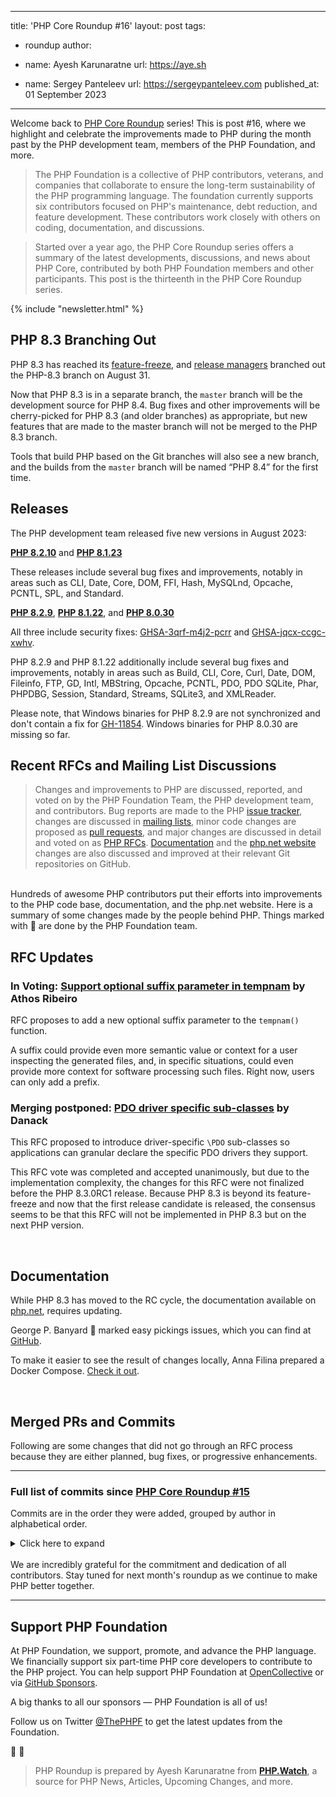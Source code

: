 
---
title: 'PHP Core Roundup #16'
layout: post
tags:
  - roundup
author:
  - name: Ayesh Karunaratne
    url: https://aye.sh
  
  - name: Sergey Panteleev
    url: https://sergeypanteleev.com
published_at: 01 September 2023

---

Welcome back to [PHP Core Roundup](/blog/tag/roundup/) series! This is post #16, where we highlight and celebrate the improvements made to PHP during the month past by the PHP development team, members of the PHP Foundation, and more.

> The PHP Foundation is a collective of PHP contributors, veterans, and companies that collaborate to ensure the long-term sustainability of the PHP programming language. The foundation currently supports six contributors focused on PHP's maintenance, debt reduction, and feature development. These contributors work closely with others on coding, documentation, and discussions.

> Started over a year ago, the PHP Core Roundup series offers a summary of the latest developments, discussions, and news about PHP Core, contributed by both PHP Foundation members and other participants. This post is the thirteenth in the PHP Core Roundup series.

{% include "newsletter.html" %}

## PHP 8.3 Branching Out

PHP 8.3 has reached its [feature-freeze](/blog/2023/08/01/php-core-roundup-15/#php-8.3-feature-freeze), and [release managers](/blog/2023/05/02/php-core-roundup-12/#php-8.3-release-managers-elected) branched out the PHP-8.3 branch on August 31.

Now that PHP 8.3 is in a separate branch, the `master` branch will be the development source for PHP 8.4. Bug fixes and other improvements will be cherry-picked for PHP 8.3 (and older branches) as appropriate, but new features that are made to the master branch will not be merged to the PHP 8.3 branch.

Tools that build PHP based on the Git branches will also see a new branch, and the builds from the `master` branch will be named “PHP 8.4” for the first time.

## Releases

The PHP development team released five new versions in August 2023:

**[PHP 8.2.10](https://www.php.net/archive/2023.php#2023-08-31-2)** and **[PHP 8.1.23](https://www.php.net/archive/2023.php#2023-08-31-3)**

These releases include several bug fixes and improvements, notably in areas such as CLI, Date, Core, DOM, FFI, Hash, MySQLnd, Opcache, PCNTL, SPL, and Standard.

**[PHP 8.2.9](https://www.php.net/archive/2023.php#2023-08-16-1)**, **[PHP 8.1.22](https://www.php.net/archive/2023.php#2023-08-03-1)**, and **[PHP 8.0.30](https://www.php.net/archive/2023.php#2023-08-04-1)**

All three include security fixes: [GHSA-3qrf-m4j2-pcrr](https://github.com/php/php-src/security/advisories/GHSA-3qrf-m4j2-pcrr) and [GHSA-jqcx-ccgc-xwhv](https://github.com/php/php-src/security/advisories/GHSA-jqcx-ccgc-xwhv).

PHP 8.2.9 and PHP 8.1.22 additionally include several bug fixes and improvements, notably in areas such as Build, CLI, Core, Curl, Date, DOM, Fileinfo, FTP, GD, Intl, MBString, Opcache, PCNTL, PDO, PDO SQLite, Phar, PHPDBG, Session, Standard, Streams, SQLite3, and XMLReader.

Please note, that Windows binaries for PHP 8.2.9 are not synchronized and don't contain a fix for [GH-11854](https://github.com/php/php-src/issues/11854). Windows binaries for PHP 8.0.30 are missing so far.

## Recent RFCs and Mailing List Discussions


> Changes and improvements to PHP are discussed, reported, and voted on by the PHP Foundation Team, the PHP development team, and contributors. Bug reports are made to the PHP [issue tracker](https://github.com/php/php-src/issues), changes are discussed in [mailing lists](https://www.php.net/mailing-lists.php), minor code changes are proposed as [pull requests](https://github.com/php/php-src/issues), and major changes are discussed in detail and voted on as [PHP RFCs](https://wiki.php.net/rfc). [Documentation](https://github.com/php/doc-en/) and the [php.net website](https://github.com/php/web-php) changes are also discussed and improved at their relevant Git repositories on GitHub.

<br>
Hundreds of awesome PHP contributors put their efforts into improvements to the PHP code base, documentation, and the php.net website. Here is a summary of some changes made by the people behind PHP. Things marked with 💜 are done by the PHP Foundation team.

## RFC Updates

### In Voting: [Support optional suffix parameter in tempnam](https://wiki.php.net/rfc/tempnam-suffix-v2) by Athos Ribeiro

RFC proposes to add a new optional suffix parameter to the `tempnam()` function.

A suffix could provide even more semantic value or context for a user inspecting the generated files, and, in specific situations, could even provide more context for software processing such files. Right now, users can only add a prefix.

### Merging postponed: [PDO driver specific sub-classes](https://wiki.php.net/rfc/tempnam-suffix-v2) by Danack

This RFC proposed to introduce driver-specific `\PDO` sub-classes so applications can granular declare the specific PDO drivers they support.

This RFC vote was completed and accepted unanimously, but due to the implementation complexity, the changes for this RFC were not finalized before the PHP 8.3.0RC1 release. Because PHP 8.3 is beyond its feature-freeze and now that the first release candidate is released, the consensus seems to be that this RFC will not be implemented in PHP 8.3 but on the next PHP version.

<br>

## Documentation

While PHP 8.3 has moved to the RC cycle, the documentation available on [php.net](https://php.net), requires updating.

George P. Banyard 💜 marked easy pickings issues, which you can find at [GitHub](https://github.com/php/doc-en/issues?q=is%3Aopen+is%3Aissue+label%3A%22good+first+issue%22).

To make it easier to see the result of changes locally, Anna Filina prepared a Docker Compose. [Check it out](https://github.com/php/doc-en/pull/2638).

<br>

## Merged PRs and Commits

Following are some changes that did not go through an RFC process because they are either planned, bug fixes, or progressive enhancements.
 
---

### Full list of commits  since [PHP Core Roundup #15](/blog/2023/08/01/php-core-roundup-15/)

Commits are in the order they were added, grouped by author in alphabetical order.

<details markdown="1">
  <summary>Click here to expand</summary>

### Alexandre Daubois
- Improve `ext/pdo_sqlite` tests cleanup in [GH-11900](https://github.com/php/php-src/pull/11900)
- `ext/pdo_pgsql`: Improve tests cleanup in [GH-11855](https://github.com/php/php-src/pull/11855)
- Improve database naming in `ext/pdo_pgsql` for better para-tests in [GH-11872](https://github.com/php/php-src/pull/11872)
- Fix [GH-10964](https://github.com/php/php-src/issues/10964): Improve `man` page about the built-in server in [997a36750b](https://github.com/php/php-src/commit/997a36750b)


### Alex Dowad
- Improve `mb_detect_encoding` accuracy for text containing vowels with macrons in [81faab9235](https://github.com/php/php-src/commit/81faab9235)
- Print host CPU and installed package info in CI build log on Linux in [fd462b1e0f](https://github.com/php/php-src/commit/fd462b1e0f)


### Arne_
- Allow easter_date to process years after 2037 on 64bit systems in [GH-11862](https://github.com/php/php-src/pull/11862)


### Athos Ribeiro
- Fix off-by-one bug when truncating tempnam prefix in [cbfd73765a](https://github.com/php/php-src/commit/cbfd73765a)


### Ayesh Karunaratne
- Add class constant types to Phar extension in [GH-11826](https://github.com/php/php-src/pull/11826)
- gen_stub: fix regexps with unintentional range due to `-` character placement in [GH-12004](https://github.com/php/php-src/pull/12004)
- [skip-ci] minor typo fixes in UPGRADING and CONTRIBUTING.md in [GH-11976](https://github.com/php/php-src/pull/11976)
- Fix DateTime exception hierarchy for DateInvalidTimeZoneException in [GH-11970](https://github.com/php/php-src/pull/11970)


### Bob Weinand
- Address CR comments in [b07a2d4714](https://github.com/php/php-src/commit/b07a2d4714)
- Track HashTableIterators for copy-on-write copies of HashTables in [cd53ce838a](https://github.com/php/php-src/commit/cd53ce838a)


### Cristian Rodríguez
- Use a single version of strnlen  in [GH-12015](https://github.com/php/php-src/pull/12015)
- Use `zend_ast_size` consistenly in [GH-11955](https://github.com/php/php-src/pull/11955)


### David CARLIER
- `zend_call_stack_default_size` update BSD values. in [GH-12051](https://github.com/php/php-src/pull/12051)
- libxml set error structure simplification proposal in [GH-12054](https://github.com/php/php-src/pull/12054)
- ci update freebsd image to the 13.2 image in [GH-11110](https://github.com/php/php-src/pull/11110)
- `ext/iconv`: fix build for netbsd in [fc8d5c72e5](https://github.com/php/php-src/commit/fc8d5c72e5)


### Derick Rethans
- Update initialisation check for new PHP-8.3 API in [e157da11f3](https://github.com/php/php-src/commit/e157da11f3)
- Fix [GH-11416](https://github.com/php/php-src/issues/11416): Crash with DatePeriod when uninitialised objects are passed in (PHP 8.2+) in [b71d2e16e6](https://github.com/php/php-src/commit/b71d2e16e6)
- Fix [GH-11416](https://github.com/php/php-src/issues/11416): Crash with DatePeriod when uninitialised objects are passed in in [4833b84854](https://github.com/php/php-src/commit/4833b84854)
- Fixed bug [GH-11854](https://github.com/php/php-src/issues/11854) (DateTime:createFromFormat stopped parsing datetime with extra space) in [a8f4171655](https://github.com/php/php-src/commit/a8f4171655)
- Import timelib 2022.09 in [851890bd9c](https://github.com/php/php-src/commit/851890bd9c)


### Dmitry Stogov
- Fixed incorrect tracked malloc deallocation in [4553258df3](https://github.com/php/php-src/commit/4553258df3)


### Filip Zrůst
- Remove CPP when invoking dtrace utility in [02b3fb1f6b](https://github.com/php/php-src/commit/02b3fb1f6b)


### George Peter Banyard
- Fix [GH-11876](https://github.com/php/php-src/issues/11876): `ini_parse_quantity()` accepts invalid quantities in [d229a480ad](https://github.com/php/php-src/commit/d229a480ad)
- Fix various bugs related to DNF types in [02a80c5b82](https://github.com/php/php-src/commit/02a80c5b82)
- Fix `skipif` condition on new test in [4cbc66d5e6](https://github.com/php/php-src/commit/4cbc66d5e6)
- ext/`zend_test`: Move object handler test objects to their own file in [GH-11852](https://github.com/php/php-src/pull/11852)
- Zend: Fix memory leak in ++/-- when overloading fetch access in [fc3df283fb](https://github.com/php/php-src/commit/fc3df283fb)
- Fix OSS Fuzz [#60734](https://bugs.php.net/bug.php?id=60734): use-after-free visible in ASAN build in [2fbec0974f](https://github.com/php/php-src/commit/2fbec0974f)
- Fix OSS-fuzz [#60709](https://bugs.php.net/bug.php?id=60709) unseting op via globals in [6ae9cf40d1](https://github.com/php/php-src/commit/6ae9cf40d1)


### HypeMC
- Add before_needle argument to `strrchr()` in [f25474f7f2](https://github.com/php/php-src/commit/f25474f7f2)


### Ilija Tovilo
- Increase `run-tests.php` timeout for asan in [f4a6a6d096](https://github.com/php/php-src/commit/f4a6a6d096)
- Skip dl() tests on ASAN in [fb0f4215de](https://github.com/php/php-src/commit/fb0f4215de)
- Make unrepeatable tests retriable in [f2c16b7ba3](https://github.com/php/php-src/commit/f2c16b7ba3)
- Fix variable resource ids in odbc test in [d1a38e8b8e](https://github.com/php/php-src/commit/d1a38e8b8e)
- Fix missing instantclient in CI in [f3bd027b69](https://github.com/php/php-src/commit/f3bd027b69)
- Fix type macros for C++ in [5ad658bc5e](https://github.com/php/php-src/commit/5ad658bc5e)
- Switch asan build to Ubuntu 23.04 in Docker in [c9e5e1fc52](https://github.com/php/php-src/commit/c9e5e1fc52)
- Move installation of oracle instant client in GHA in [ba07a0b846](https://github.com/php/php-src/commit/ba07a0b846)
- Make `php_cli_server_pdeathsig.phpt` `SKIPIF` more specific in [bad5298707](https://github.com/php/php-src/commit/bad5298707)
- Remove redundant condition in [dd01c74a6f](https://github.com/php/php-src/commit/dd01c74a6f)
- Fix segfault in format_default_value due to unexpected enum/object in [f78d1d0d10](https://github.com/php/php-src/commit/f78d1d0d10)
- Use per-branch matrix for windows nightly in [902d39d57c](https://github.com/php/php-src/commit/902d39d57c)
- Fix uouv on oom on object allocation in [ee000ea186](https://github.com/php/php-src/commit/ee000ea186)
- Remove i386 Linux from push in [248e6b0404](https://github.com/php/php-src/commit/248e6b0404)
- Add Windows build to nightly in [90f514cf21](https://github.com/php/php-src/commit/90f514cf21)
- Fix EXPECT for `bug52820.phpt` on newer curl versions in [0e843c5d82](https://github.com/php/php-src/commit/0e843c5d82)
- Fix `curl_basic_009.phpt` for newer curl versions in [3af76b2302](https://github.com/php/php-src/commit/3af76b2302)
- Move ASAN built to GitHub actions in [fc9266a5fc](https://github.com/php/php-src/commit/fc9266a5fc)
- Move opnum_start for goto for clarification in [GH-11911](https://github.com/php/php-src/pull/11911)
- Revert &quot;Call cast_object handler from get_properties_for&quot; in [efc73f24c3](https://github.com/php/php-src/commit/efc73f24c3)
- Don&#039;t test macOS &amp; i386 without opcache on push in [5cd0208e9f](https://github.com/php/php-src/commit/5cd0208e9f)
- Assert ptr_ptr value of TMP|CONST isn&#039;t used in [GH-11865](https://github.com/php/php-src/pull/11865)
- Add typed specialization for `ZEND_COUNT` in [GH-11825](https://github.com/php/php-src/pull/11825)
- Synchronize `zend_jit_stop_counter_handlers()` in [b80bebc278](https://github.com/php/php-src/commit/b80bebc278)
- Add block size support for tracked_malloc in [GH-11856](https://github.com/php/php-src/pull/11856)
- Fix use-of-uninitialized-value in start_fake_frame in [ed27d70d9a](https://github.com/php/php-src/commit/ed27d70d9a)
- Unpoison opcache mem buf for file cache checksum calc in [35862641ba](https://github.com/php/php-src/commit/35862641ba)
- Remove `opcache.c`onsistency_checks in [b2dbf0a2c6](https://github.com/php/php-src/commit/b2dbf0a2c6)
- Fix zend/test arginfo stub hash in [e61dbe54e9](https://github.com/php/php-src/commit/e61dbe54e9)


### Jakub Zelenka
- Use version of PHP SDK binary tools that uses PHP downloads in [GH-12085](https://github.com/php/php-src/pull/12085)
- Remove incorrectly updated dtrace change from NEWS in [760367dd70](https://github.com/php/php-src/commit/760367dd70)
- Fix [GH-12077](https://github.com/php/php-src/issues/12077): Check lsof functionality in socket on close test in [fe30c5098f](https://github.com/php/php-src/commit/fe30c5098f)
- Fix FPM UDS test for very long name check by extending its length in [ea87501aee](https://github.com/php/php-src/commit/ea87501aee)
- Extend workflow matrix and nighly with PHP-8.3 in [300ad65c7c](https://github.com/php/php-src/commit/300ad65c7c)
- Start PHP 8.4 development cycle in [7deb84b7a6](https://github.com/php/php-src/commit/7deb84b7a6)
- Update API versions and numbers in [2eb21b0b1e](https://github.com/php/php-src/commit/2eb21b0b1e)
- Small tyding up of filestat code in [4e7ab1478d](https://github.com/php/php-src/commit/4e7ab1478d)
- Expand file path in file stat only for wrapper path in [GH-12068](https://github.com/php/php-src/pull/12068)
- Fix bug [#76857](https://bugs.php.net/bug.php?id=76857): Can read &quot;non-existant&quot; files in [766cac072f](https://github.com/php/php-src/commit/766cac072f)
- Fix bug [#52335](https://bugs.php.net/bug.php?id=52335) (`fseek()` on memory stream behavior different then file) in [ba9650d697](https://github.com/php/php-src/commit/ba9650d697)
- Fix flaky file stat tests due to changing nature of atime in [e1396a314d](https://github.com/php/php-src/commit/e1396a314d)
- Format UPGRADING in [10e16347ef](https://github.com/php/php-src/commit/10e16347ef)
- Fix [GH-11982](https://github.com/php/php-src/issues/11982): str_getcsv returns null byte for unterminated quoted string in [aff46d75e1](https://github.com/php/php-src/commit/aff46d75e1)
- FPM tester FastCGI client transport in [GH-11764](https://github.com/php/php-src/pull/11764)
- Introduce Zend guard recursion protection in [53aa53f42f](https://github.com/php/php-src/commit/53aa53f42f)


### Jeremie Courreges-Anglas
- On riscv64 require libatomic if actually needed in [bf3fb4e5c9](https://github.com/php/php-src/commit/bf3fb4e5c9)


### Jorg Adam Sowa
- Fix `round()` tests for different modes in [GH-12049](https://github.com/php/php-src/pull/12049)
- Tests improvement for `round()` modes in [GH-11996](https://github.com/php/php-src/pull/11996)
- BCmath extension code reformatting in [GH-11896](https://github.com/php/php-src/pull/11896)


### jrfnl
- Remove `mysqli.reconnect` from php.ini files in [GH-11836](https://github.com/php/php-src/pull/11836)


### ju1ius
- releases property attributes of internal classes in [GH-11980](https://github.com/php/php-src/pull/11980)
- Adds support for DNF types in internal functions and properties  in [GH-11969](https://github.com/php/php-src/pull/11969)


### Kamil Tekiela
- Fix param name in `implode()` error message in [b1ce1d1f21](https://github.com/php/php-src/commit/b1ce1d1f21)
- Fix failing test on nightly in [ffd398b4fe](https://github.com/php/php-src/commit/ffd398b4fe)
- Fix implicit/explicit port in mysqlnd in [c1103a9772](https://github.com/php/php-src/commit/c1103a9772)
- mysqli_field_seek return type changed to true in [GH-11948](https://github.com/php/php-src/pull/11948)
- Align highlight_string|file with HTML standard and modern browsers in [f907a009f9](https://github.com/php/php-src/commit/f907a009f9)
- Fix error checking in mysqlnd in [0d922aa595](https://github.com/php/php-src/commit/0d922aa595)
- Remove remnant of COM_FIELD_LIST in [788540ef2c](https://github.com/php/php-src/commit/788540ef2c)
- Add DROP TABLE to clean up after the test in [66b359e4de](https://github.com/php/php-src/commit/66b359e4de)
- Remove unused CLEAN section in [ab46d2012c](https://github.com/php/php-src/commit/ab46d2012c)
- Revert changes to `mysqli_get_connection_stats.phpt` in [0c288c4098](https://github.com/php/php-src/commit/0c288c4098)
- Tidy up new my_mysqli in tests in [aab36a774a](https://github.com/php/php-src/commit/aab36a774a)
- Improve test for mysqli_result constructor in [1451b9e6f2](https://github.com/php/php-src/commit/1451b9e6f2)
- Remove unnecessary requires in mysqli tests in [af4eabd8c9](https://github.com/php/php-src/commit/af4eabd8c9)
- As of 8.2 this SKIP is no longer possible in [548fc6a818](https://github.com/php/php-src/commit/548fc6a818)
- Remove unnecessary parentheses around language constructs in mysqli in [73d6869337](https://github.com/php/php-src/commit/73d6869337)
- Remove unnecessary parentheses around language constructs in mysqli in [a21edc52aa](https://github.com/php/php-src/commit/a21edc52aa)
- Convert CRLF to LF in [c1a085290a](https://github.com/php/php-src/commit/c1a085290a)
- Remove unnecessary parentheses around language constructs in oci8 in [a53e56176c](https://github.com/php/php-src/commit/a53e56176c)


### Kévin Dunglas
- fix: handle the GNU specific version of strerror_r in [96885bc04f](https://github.com/php/php-src/commit/96885bc04f)


### Levi Morrison
- Add `php_version` and `php_version_id` PHPAPI funcs in [GH-11875](https://github.com/php/php-src/pull/11875)


### Michael Orlitzky
- `ext/dba/tests/dba_tcadb.phpt`: support pthreadless tokyocabinet in [GH-11648](https://github.com/php/php-src/pull/11648)


### Mikhail Galanin
- Set CLOEXEC on listened/accepted sockets in the FPM children in [418cdc0bea](https://github.com/php/php-src/commit/418cdc0bea)
- Add &quot;revalidate&quot; time to opcache scripts list in [958a25e22e](https://github.com/php/php-src/commit/958a25e22e)


### Máté Kocsis
- Fix the class synopsis of Throwable in [597aeb1246](https://github.com/php/php-src/commit/597aeb1246)
- Improve test for `odbc_columns()` in [2f9f2928ce](https://github.com/php/php-src/commit/2f9f2928ce)
- Use correct format specifier in [9dcdfa5e3f](https://github.com/php/php-src/commit/9dcdfa5e3f)
- Fix [GH-9967](https://github.com/php/php-src/issues/9967) Add support for generating custom function, class const, and property attributes in stubs in [c934e24197](https://github.com/php/php-src/commit/c934e24197)
- Expose PDO_ODBC_TYPE to userland in [462792ee51](https://github.com/php/php-src/commit/462792ee51)
- Improve and fix `ext/odbc` tests in [8726ae0601](https://github.com/php/php-src/commit/8726ae0601)
- Enable `ext/odbc` and `ext/pdo_odbc` tests on Linux in GitHub CI in [985511e968](https://github.com/php/php-src/commit/985511e968)
- Add more test coverage for `ext/odbc` in [66acaba9db](https://github.com/php/php-src/commit/66acaba9db)
- Align the return type of `snmp_set_oid_numeric_print()` to its aliased funtion in [67ab2b7d87](https://github.com/php/php-src/commit/67ab2b7d87)
- Make the $enable parameter of `odbc_autocommit()` nullable in [GH-11909](https://github.com/php/php-src/pull/11909)
- Fix return type of `odbc_data_source()` in [77252afaf0](https://github.com/php/php-src/commit/77252afaf0)


### Niels Dossche
- Fix [GH-11440](https://github.com/php/php-src/issues/11440): authentication to a sha256_password account fails over SSL in [94127c53aa](https://github.com/php/php-src/commit/94127c53aa)
- Fix [GH-11972](https://github.com/php/php-src/issues/11972): RecursiveCallbackFilterIterator regression in 8.1.18 in [1cdcbc05b0](https://github.com/php/php-src/commit/1cdcbc05b0)
- Fix [GH-11972](https://github.com/php/php-src/issues/11972): RecursiveCallbackFilterIterator regression in 8.1.18 in [ffd7018fcd](https://github.com/php/php-src/commit/ffd7018fcd)
- Implement [GH-11934](https://github.com/php/php-src/issues/11934): Allow to pass CData into struct and/or union fields in [0b9702c9ed](https://github.com/php/php-src/commit/0b9702c9ed)
- Fix oss-fuzz [#61712](https://bugs.php.net/bug.php?id=61712): assertion failure with error handler during binary op in [a3a3964497](https://github.com/php/php-src/commit/a3a3964497)
- Remove useless duplicated call to `php_stream_parse_fopen_modes` in [GH-12059](https://github.com/php/php-src/pull/12059)
- Add missing EXTENSIONS section to DOM tests in [bffc74474b](https://github.com/php/php-src/commit/bffc74474b)
- Improve warning when returning null from the resolver set by libxml_set_external_entity_loader in [e1cb721679](https://github.com/php/php-src/commit/e1cb721679)
- Update DOM test to work around libxml2 bug in [0fd226c277](https://github.com/php/php-src/commit/0fd226c277)
- Fix memory leak when setting an invalid DOMDocument encoding in [20ac42e1b0](https://github.com/php/php-src/commit/20ac42e1b0)
- Remove unnecessary invalidation from processing instructions in [4ff93f779c](https://github.com/php/php-src/commit/4ff93f779c)
- Add test for `SimpleXMLElement::asXML()` with a fragment and a filename in [2b61f71046](https://github.com/php/php-src/commit/2b61f71046)
- Fix various namespace prefix conflict resolution bugs and namespace shift bugs in [d46dc5694c](https://github.com/php/php-src/commit/d46dc5694c)
- Fix [#81992](https://bugs.php.net/bug.php?id=81992): `SplFixedArray::setSize()` causes use-after-free in [b71c6b2c6c](https://github.com/php/php-src/commit/b71c6b2c6c)
- [GH-11964](https://github.com/php/php-src/issues/11964): In ext/date/php_date.`stub.php`, DateRangeError extends itself in [17b3af2958](https://github.com/php/php-src/commit/17b3af2958)
- Fix [#80927](https://bugs.php.net/bug.php?id=80927): Removing documentElement after creating attribute node: possible use-after-free in [bb092ab4c6](https://github.com/php/php-src/commit/bb092ab4c6)
- Optimize checks for DOMParentNode and DOMChildNode in [620b6220c2](https://github.com/php/php-src/commit/620b6220c2)
- Align DOMChildNode parent checks with spec in [23ba4cde53](https://github.com/php/php-src/commit/23ba4cde53)
- Fix segfault when `DOMParentNode::prepend()` is called when the child disappears in [d19e4da125](https://github.com/php/php-src/commit/d19e4da125)
- Fix viable next sibling search for replaceWith in [df6e8bd4fd](https://github.com/php/php-src/commit/df6e8bd4fd)
- Fix viable next sibling search for replaceWith in [815b5ad501](https://github.com/php/php-src/commit/815b5ad501)
- Remove useless hashmap check in [5018dfecdf](https://github.com/php/php-src/commit/5018dfecdf)
- Fix [GH-11830](https://github.com/php/php-src/issues/11830): ParentNode methods should perform their checks upfront in [dddd309da4](https://github.com/php/php-src/commit/dddd309da4)
- Fix manually calling __construct() on DOM classes in [08c4db7f36](https://github.com/php/php-src/commit/08c4db7f36)
- Make `DOMChildNode::remove()` run in O(1) performance in [e701b2fee7](https://github.com/php/php-src/commit/e701b2fee7)
- Remove useless check in [872bf56fed](https://github.com/php/php-src/commit/872bf56fed)
- Mark buildFromIterator test as conflicting in [dc586b121a](https://github.com/php/php-src/commit/dc586b121a)
- Revert the fix for [GH-11498](https://github.com/php/php-src/issues/11498) in [f7be15dbad](https://github.com/php/php-src/commit/f7be15dbad)
- Fix missing link variable in test in [162bd2a58a](https://github.com/php/php-src/commit/162bd2a58a)
- Fix [GH-11438](https://github.com/php/php-src/issues/11438): mysqlnd fails to authenticate with sha256_password accounts using passwords longer than 19 characters in [509906b2a5](https://github.com/php/php-src/commit/509906b2a5)
- Handle strict error properly in adoptNode failure, and add a test in [6f6fedcb46](https://github.com/php/php-src/commit/6f6fedcb46)
- Deduplicate loading code in [04df77650d](https://github.com/php/php-src/commit/04df77650d)
- Respect strict error setting for adoptNode in [fa397e0217](https://github.com/php/php-src/commit/fa397e0217)
- Fix json_encode result on DOMDocument in [6e468bbd3b](https://github.com/php/php-src/commit/6e468bbd3b)
- NEWS in [d8f2584ebb](https://github.com/php/php-src/commit/d8f2584ebb)
- Disable global state test on Windows in [62228a2568](https://github.com/php/php-src/commit/62228a2568)
- Fix buffer mismanagement in `phar_dir_read()` in [80316123f3](https://github.com/php/php-src/commit/80316123f3)


### Peter Kokot
- Remove unneeded `zend_language_parser.h` patch in [GH-11974](https://github.com/php/php-src/pull/11974)
- Fix configure phpdbg help output in [GH-12013](https://github.com/php/php-src/pull/12013)
- Fix passing null to parameter of type string in [GH-12014](https://github.com/php/php-src/pull/12014)
- Sync `--enable-mysqlnd-compression-support` option in [GH-12006](https://github.com/php/php-src/pull/12006)
- Add all README.* files to paths-ignore in [GH-12003](https://github.com/php/php-src/pull/12003)
- Remove unused call to Makefile.frag in `ext/zip` in [c180e9b48a](https://github.com/php/php-src/commit/c180e9b48a)
- Remove unused HAVE_GCC_GLOBAL_REGS shell variable in [GH-11877](https://github.com/php/php-src/pull/11877)


### Pierrick Charron
- Prepare for PHP 8.4 in [ad2ac6f05f](https://github.com/php/php-src/commit/ad2ac6f05f)


### Remi Collet
- ensure displays_errors is off (default) in [1f2cfd8009](https://github.com/php/php-src/commit/1f2cfd8009)
- Fix [GH-12063](https://github.com/php/php-src/issues/12063) convert PHP single-quote to C double-quote string in [13d3564a51](https://github.com/php/php-src/commit/13d3564a51)


### Yurun
- Fix MySQL Statement has a empty query result when the response field has changed, also Segmentation fault in [ca5d48213a](https://github.com/php/php-src/commit/ca5d48213a)

</details>
<br>
We are incredibly grateful for the commitment and dedication of all contributors. Stay tuned for next month's roundup as we continue to make PHP better together.

<br>

---

## Support PHP Foundation

At PHP Foundation, we support, promote, and advance the PHP language. We financially support six part-time PHP core developers to contribute to the PHP project. You can help support PHP Foundation at [OpenCollective](https://opencollective.com/phpfoundation) or via [GitHub Sponsors](https://github.com/sponsors/ThePHPF).

A big thanks to all our sponsors — PHP Foundation is all of us!

Follow us on Twitter [@ThePHPF](https://twitter.com/thephpf) to get the latest updates from the Foundation.

💜️ 🐘

> PHP Roundup is prepared by Ayesh Karunaratne from **[PHP.Watch](https://php.watch)**, a source for PHP News, Articles, Upcoming Changes, and more. 


